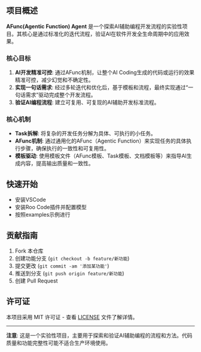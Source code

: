 ## 项目概述

**AFunc(Agentic Function) Agent** 是一个探索AI辅助编程开发流程的实验性项目。其核心是通过标准化的迭代流程，验证AI在软件开发全生命周期中的应用效果。

### 核心目标
1.  **AI开发精准可控**: 通过AFunc机制，让整个AI Coding生成的代码或运行的效果精准可控，减少幻觉和不确定性。
2.  **实现一句话需求**: 经过多轮迭代和优化后，基于模板和流程，最终实现通过“一句话需求”驱动完成整个开发流程。
3.  **验证AI编程流程**: 建立可复用、可复现的AI辅助开发标准流程。

### 核心机制
- **Task拆解**: 将复杂的开发任务分解为具体、可执行的小任务。
- **AFunc机制**: 通过通用化的AFunc（Agentic Function）来实现任务的具体执行步骤，确保执行的一致性和可复用性。
- **模板驱动**: 使用模板文件（AFunc模板、Task模板、文档模板等）来指导AI生成内容，提高输出质量和一致性。

## 快速开始
- 安装VSCode
- 安装Roo Code插件并配置模型
- 按照examples示例进行

## 贡献指南

1. Fork 本仓库
2. 创建功能分支 (`git checkout -b feature/新功能`)
3. 提交更改 (`git commit -am '添加某功能'`)
4. 推送到分支 (`git push origin feature/新功能`)
5. 创建 Pull Request

## 许可证

本项目采用 MIT 许可证 - 查看 [LICENSE](LICENSE) 文件了解详情。

---

**注意**: 这是一个实验性项目，主要用于探索和验证AI辅助编程的流程和方法。代码质量和功能完整性可能不适合生产环境使用。